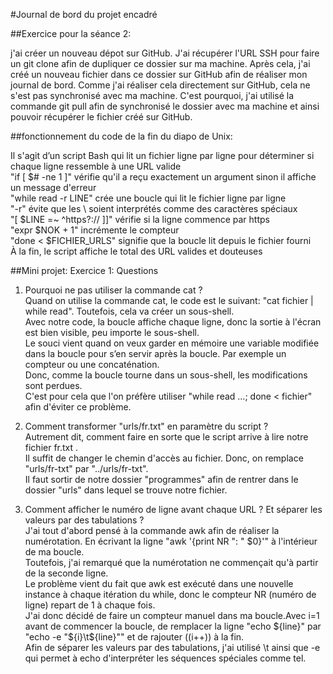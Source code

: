 #Journal de bord du projet encadré

##Exercice pour la séance 2:  
  
j'ai créer un nouveau dépot sur GitHub. J'ai récupérer l'URL SSH pour faire un git clone afin de dupliquer ce dossier sur ma machine. Après cela, j'ai créé un nouveau fichier dans ce dossier sur GitHub afin de réaliser mon journal de bord. Comme j'ai réaliser cela directement sur GitHub, cela ne s'est pas synchronisé avec ma machine. C'est pourquoi, j'ai utilisé la commande git pull afin de synchronisé le dossier avec ma machine et ainsi pouvoir récupérer le fichier créé sur GitHub.

##fonctionnement du code de la fin du diapo de Unix:  
  
Il s'agit d’un script Bash qui lit un fichier ligne par ligne pour déterminer si chaque ligne ressemble à une URL valide  
"if [ $# -ne 1 ]" vérifie qu'il a reçu exactement un argument sinon il affiche un message d'erreur  
"while read -r LINE" crée une boucle qui lit le fichier ligne par ligne  
"-r" évite que les \ soient interprétés comme des caractères spéciaux  
"[ $LINE =~ ^https?:// ]]" vérifie si la ligne commence par https  
"expr $NOK + 1" incrémente le compteur  
"done < $FICHIER_URLS" signifie que la boucle lit depuis le fichier fourni  
À la fin, le script affiche le total des URL valides et douteuses

##Mini projet: Exercice 1: Questions  
  
1) Pourquoi ne pas utiliser la commande cat ?  
Quand on utilise la commande cat, le code est le suivant: "cat fichier | while read". Toutefois, cela va créer un sous-shell.  
Avec notre code, la boucle affiche chaque ligne, donc la sortie à l'écran est bien visible, peu importe le sous-shell.  
Le souci vient quand on veux garder en mémoire une variable modifiée dans la boucle pour s’en servir après la boucle. Par exemple un compteur ou une concaténation.  
Donc, comme la boucle tourne dans un sous-shell, les modifications sont perdues.  
C'est pour cela que l'on préfère utiliser "while read ...; done < fichier" afin d'éviter ce problème.  
  
2) Comment transformer "urls/fr.txt" en paramètre du script ?  
Autrement dit, comment faire en sorte que le script arrive à lire notre fichier fr.txt .  
Il suffit de changer le chemin d'accès au fichier. Donc, on remplace "urls/fr-txt" par "../urls/fr-txt".  
Il faut sortir de notre dossier "programmes" afin de rentrer dans le dossier "urls" dans lequel se trouve notre fichier.  
  
3) Comment afficher le numéro de ligne avant chaque URL ? Et séparer les valeurs par des tabulations ?  
J'ai tout d'abord pensé à la commande awk afin de réaliser la numérotation. En écrivant la ligne "awk '{print NR ": " $0}'" à l'intérieur de ma boucle.  
Toutefois, j'ai remarqué que la numérotation ne commençait qu'à partir de la seconde ligne.  
Le problème vient du fait que awk est exécuté dans une nouvelle instance à chaque itération du while, donc le compteur NR (numéro de ligne) repart de 1 à chaque fois.  
J'ai donc décidé de faire un compteur manuel dans ma boucle.Avec i=1 avant de commencer la boucle, de remplacer la ligne "echo ${line}" par "echo -e "${i}\t${line}"" et de rajouter ((i++)) à la fin.  
Afin de séparer les valeurs par des tabulations, j'ai utilisé \t ainsi que -e qui permet à echo d'interpréter les séquences spéciales comme tel.  
